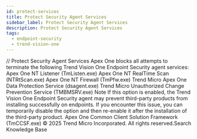 ```yaml
---
id: protect-services
title: Protect Security Agent Services
sidebar_label: Protect Security Agent Services
description: Protect Security Agent Services
tags:
  - endpoint-security
  - trend-vision-one
---
```


/*<![CDATA[*/ $('#title').html($('meta[name=map-description]').attr('content')); /*]]>*/ Protect Security Agent Services Apex One blocks all attempts to terminate the following Trend Vision One Endpoint Security agent services: Apex One NT Listener (TmListen.exe) Apex One NT RealTime Scan (NTRtScan.exe) Apex One NT Firewall (TmPfw.exe) Trend Micro Apex One Data Protection Service (dsagent.exe) Trend Micro Unauthorized Change Prevention Service (TMBMSRV.exe) Note If this option is enabled, the Trend Vision One Endpoint Security agent may prevent third-party products from installing successfully on endpoints. If you encounter this issue, you can temporarily disable the option and then re-enable it after the installation of the third-party product. Apex One Common Client Solution Framework (TmCCSF.exe) © 2025 Trend Micro Incorporated. All rights reserved.Search Knowledge Base